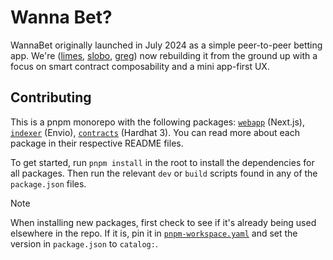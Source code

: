 # Wanna Bet?

WannaBet originally launched in July 2024 as a simple peer-to-peer betting app. We're ([limes](https://farcaster.xyz/limes.eth), [slobo](https://farcaster.xyz/slobo.eth), [greg](https://farcaster.xyz/greg)) now rebuilding it from the ground up with a focus on smart contract composability and a mini app-first UX.

## Contributing

This is a pnpm monorepo with the following packages: [`webapp`](./webapp/README.md) (Next.js), [`indexer`](./indexer/README.md) (Envio), [`contracts`](./contracts/README.md) (Hardhat 3). You can read more about each package in their respective README files.

To get started, run `pnpm install` in the root to install the dependencies for all packages. Then run the relevant `dev` or `build` scripts found in any of the `package.json` files.

> [!NOTE]
> When installing new packages, first check to see if it's already being used elsewhere in the repo. If it is, pin it in [`pnpm-workspace.yaml`](./pnpm-workspace.yaml) and set the version in `package.json` to `catalog:`.
